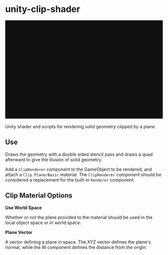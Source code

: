 # unity-clip-shader
![example](./Docs/example-image.gif)

Unity shader and scripts for rendering solid geometry clipped by a plane

## Use

Draws the geometry with a double sided stencil pass and draws a quad afterward to give the illusion of solid geometry.

Add a `ClipRenderer` component to the GameObject to be rendered, and attach a `Clip Plane/Basic` material. The `ClipRenderer` component should be considered a replacement for the built-in `Renderer` component.

## Clip Material Options
**Use World Space**

Whether or not the plane provided to the material should be used in the local object space or in world space.

**Plane Vector**

A vector defining a plane in space. The XYZ vector defines the plane's normal, while the W component defines the distance from the origin.
